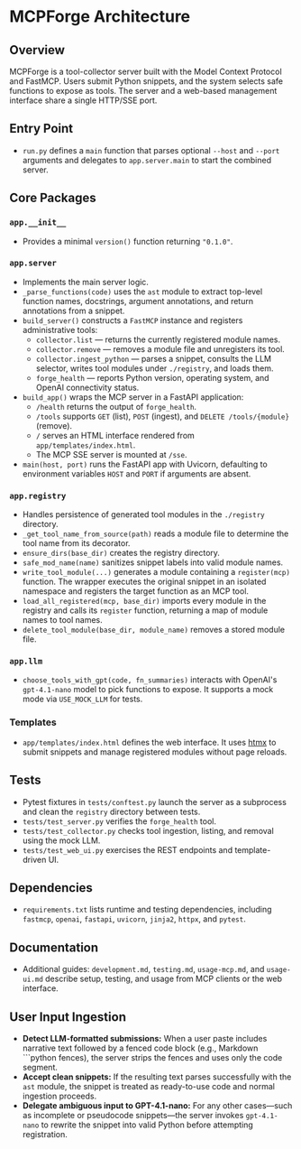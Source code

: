 # MCPForge Architecture

## Overview
MCPForge is a tool-collector server built with the Model Context Protocol and FastMCP. Users submit Python snippets, and the system selects safe functions to expose as tools. The server and a web-based management interface share a single HTTP/SSE port.

## Entry Point
- `run.py` defines a `main` function that parses optional `--host` and `--port` arguments and delegates to `app.server.main` to start the combined server.

## Core Packages

### `app.__init__`
- Provides a minimal `version()` function returning `"0.1.0"`.

### `app.server`
- Implements the main server logic.
- `_parse_functions(code)` uses the `ast` module to extract top-level function names, docstrings, argument annotations, and return annotations from a snippet.
- `build_server()` constructs a `FastMCP` instance and registers administrative tools:
  - `collector.list` — returns the currently registered module names.
  - `collector.remove` — removes a module file and unregisters its tool.
  - `collector.ingest_python` — parses a snippet, consults the LLM selector, writes tool modules under `./registry`, and loads them.
  - `forge_health` — reports Python version, operating system, and OpenAI connectivity status.
- `build_app()` wraps the MCP server in a FastAPI application:
  - `/health` returns the output of `forge_health`.
  - `/tools` supports `GET` (list), `POST` (ingest), and `DELETE /tools/{module}` (remove).
  - `/` serves an HTML interface rendered from `app/templates/index.html`.
  - The MCP SSE server is mounted at `/sse`.
- `main(host, port)` runs the FastAPI app with Uvicorn, defaulting to environment variables `HOST` and `PORT` if arguments are absent.

### `app.registry`
- Handles persistence of generated tool modules in the `./registry` directory.
- `_get_tool_name_from_source(path)` reads a module file to determine the tool name from its decorator.
- `ensure_dirs(base_dir)` creates the registry directory.
- `safe_mod_name(name)` sanitizes snippet labels into valid module names.
- `write_tool_module(...)` generates a module containing a `register(mcp)` function. The wrapper executes the original snippet in an isolated namespace and registers the target function as an MCP tool.
- `load_all_registered(mcp, base_dir)` imports every module in the registry and calls its `register` function, returning a map of module names to tool names.
- `delete_tool_module(base_dir, module_name)` removes a stored module file.

### `app.llm`
- `choose_tools_with_gpt(code, fn_summaries)` interacts with OpenAI's `gpt-4.1-nano` model to pick functions to expose. It supports a mock mode via `USE_MOCK_LLM` for tests.

### Templates
- `app/templates/index.html` defines the web interface. It uses [htmx](https://htmx.org/) to submit snippets and manage registered modules without page reloads.

## Tests
- Pytest fixtures in `tests/conftest.py` launch the server as a subprocess and clean the `registry` directory between tests.
- `tests/test_server.py` verifies the `forge_health` tool.
- `tests/test_collector.py` checks tool ingestion, listing, and removal using the mock LLM.
- `tests/test_web_ui.py` exercises the REST endpoints and template-driven UI.

## Dependencies
- `requirements.txt` lists runtime and testing dependencies, including `fastmcp`, `openai`, `fastapi`, `uvicorn`, `jinja2`, `httpx`, and `pytest`.

## Documentation
- Additional guides: `development.md`, `testing.md`, `usage-mcp.md`, and `usage-ui.md` describe setup, testing, and usage from MCP clients or the web interface.

## User Input Ingestion
- **Detect LLM-formatted submissions:** When a user paste includes narrative text followed by a fenced code block (e.g., Markdown ```python fences), the server strips the fences and uses only the code segment.
- **Accept clean snippets:** If the resulting text parses successfully with the `ast` module, the snippet is treated as ready-to-use code and normal ingestion proceeds.
- **Delegate ambiguous input to GPT-4.1-nano:** For any other cases—such as incomplete or pseudocode snippets—the server invokes `gpt-4.1-nano` to rewrite the snippet into valid Python before attempting registration.
